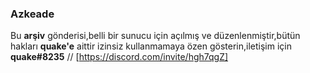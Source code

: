 ### Azkeade

Bu **arşiv** gönderisi,belli bir sunucu için açılmış ve düzenlenmiştir,bütün hakları **quake'e** aittir izinsiz kullanmamaya özen gösterin,iletişim için **quake#8235**
  // [https://discord.com/invite/hgh7qgZ]
